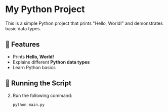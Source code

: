 # My Python Project

This is a simple Python project that prints "Hello, World!" and demonstrates basic data types.

## 📌 Features
- Prints **Hello, World!**
- Explains different **Python data types**
- Learn Python basics

## 🚀 Running the Script
2. Run the following command:
   ```sh
   python main.py
